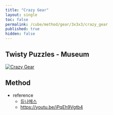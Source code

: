 ```yaml
---
title: "Crazy Gear"
layout: single
toc: false
permalink: /cube/method/gear/3x3x3/crazy_gear
published: true
hidden: false
---
```


<head>
  <base target="_blank">
</head>



## Twisty Puzzles - Museum

<a href="https://twistypuzzles.com/app/museum/museum_showitem.php?pkey=8882">
  <img alt="Crazy Gear" src="https://twistypuzzles.com/museum/large/08882-01.jpg">
</a>



## Method

- reference
  - [듀나메스](https://youtu.be/ozOb0DbnnV0)
  - <https://youtu.be/iPqEh9Vgtb4>
